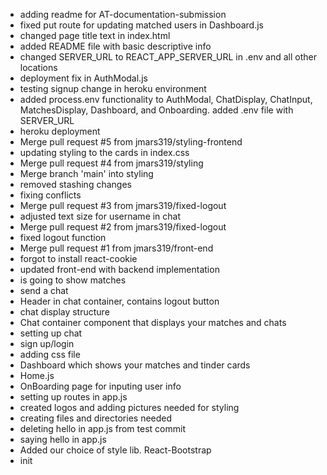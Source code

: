 - adding readme for AT-documentation-submission
- fixed put route for updating matched users in Dashboard.js
- changed page title text in index.html
- added README file with basic descriptive info
- changed SERVER_URL to REACT_APP_SERVER_URL in .env and all other locations
- deployment fix in AuthModal.js
- testing signup change in heroku environment
- added process.env functionality to AuthModal, ChatDisplay, ChatInput, MatchesDisplay, Dashboard, and Onboarding. added .env file with SERVER_URL
- heroku deployment
- Merge pull request #5 from jmars319/styling-frontend
- updating styling to the cards in index.css
- Merge pull request #4 from jmars319/styling
- Merge branch 'main' into styling
- removed stashing changes
- fixing conflicts
- Merge pull request #3 from jmars319/fixed-logout
- adjusted text size for username in chat
- Merge pull request #2 from jmars319/fixed-logout
- fixed logout function
- Merge pull request #1 from jmars319/front-end
- forgot to install react-cookie
- updated front-end with backend implementation
- is going to show matches
- send a chat
- Header in chat container, contains logout button
- chat display structure
- Chat container component that displays your matches and chats
- setting up chat
- sign up/login
- adding css file
- Dashboard which shows your matches and tinder cards
- Home.js
- OnBoarding page for inputing user info
- setting up routes in app.js
- created logos and adding pictures needed for styling
- creating files and directories needed
- deleting hello in app.js from test commit
- saying hello in app.js
- Added our choice of style lib. React-Bootstrap
- init

